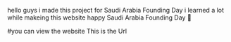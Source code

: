 hello guys i made this project for Saudi Arabia Founding Day 
i learned a lot while makeing this website
happy Saudi Arabia Founding Day 🎉

#you can view the website This is the Url
